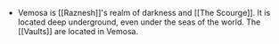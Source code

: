 - Vemosa is [[Raznesh]]'s realm of darkness and [[The Scourge]]. It is located deep underground, even under the seas of the world. The [[Vaults]] are located in Vemosa.